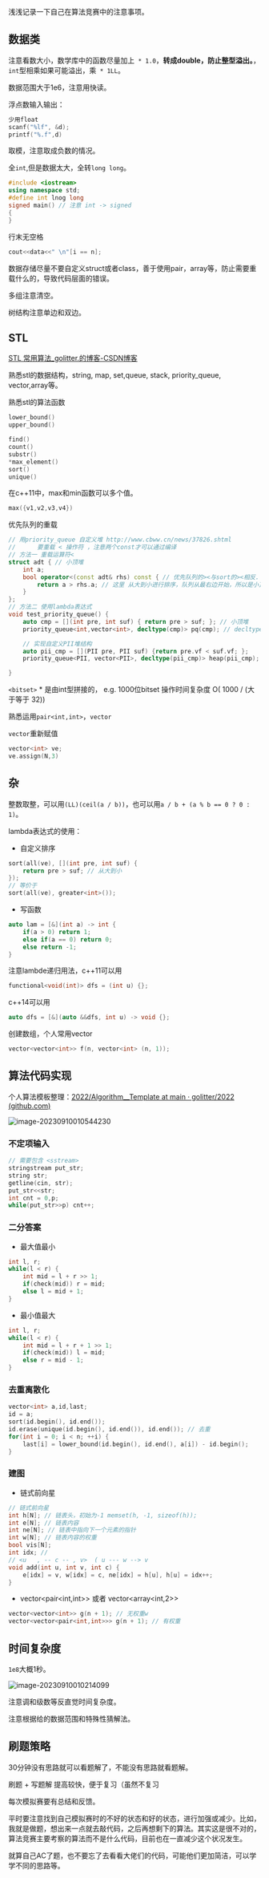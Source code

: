 浅浅记录一下自己在算法竞赛中的注意事项。

## 数据类

注意看数大小，数学库中的函数尽量加上` * 1.0`，**转成double，防止整型溢出。**，`int`型相乘如果可能溢出，乘` * 1LL`。

数据范围大于1e6，注意用快读。

浮点数输入输出：

```cpp
少用float
scanf("%lf", &d);
printf("%.f",d)
```

取模，注意取成负数的情况。

全`int`,但是数据太大，全转`long long`。

```cpp
#include <iostream>
using namespace std;
#define int lnog long
signed main() // 注意 int -> signed
{
}
```

行末无空格

```cpp
cout<<data<<" \n"[i == n];
```

数据存储尽量不要自定义struct或者class，善于使用pair，array等，防止需要重载什么的，导致代码层面的错误。

多组注意清空。

树结构注意单边和双边。

## STL

[STL 常用算法_golitter.的博客-CSDN博客](https://blog.csdn.net/qq_63432403/article/details/126337254)

熟悉stl的数据结构，string, map, set,queue, stack, priority_queue, vector,array等。

熟悉stl的算法函数

```cpp
lower_bound()
upper_bound()

find()
count()
substr()
*max_element()
sort()
unique()
```

在c++11中，max和min函数可以多个值。

```cpp
max({v1,v2,v3,v4})
```

优先队列的重载

```cpp
// 用priority_queue 自定义堆 http://www.cbww.cn/news/37826.shtml
//      要重载 < 操作符 ，注意两个const才可以通过编译
// 方法一 重载运算符<
struct adt { // 小顶堆
    int a;
    bool operator<(const adt& rhs) const { // 优先队列的><与sort的><相反. ** 没有const会报错
        return a > rhs.a; // 这里 从大到小进行排序，队列从最右边开始，所以是小顶堆
    }
};
// 方法二 使用lambda表达式
void test_priority_queue() {
    auto cmp = [](int pre, int suf) { return pre > suf; }; // 小顶堆
    priority_queue<int,vector<int>, decltype(cmp)> pq(cmp); // decltype 类型说明符

    // 实现自定义PII堆结构
    auto pii_cmp = [](PII pre, PII suf) {return pre.vf < suf.vf; };
    priority_queue<PII, vector<PII>, decltype(pii_cmp)> heap(pii_cmp);

}
```

`<bitset>` * 是由int型拼接的， e.g. 1000位bitset 操作时间复杂度 O( 1000 / (大于等于 32))

熟悉运用`pair<int,int>`，`vector`

`vector`重新赋值

```cpp
vector<int> ve;
ve.assign(N,3)
```

## 杂

整数取整，可以用`(LL)(ceil(a / b))`，也可以用`a / b + (a % b == 0 ? 0 : 1)`。

lambda表达式的使用：

- 自定义排序

```cpp
sort(all(ve), [](int pre, int suf) {
	return pre > suf; // 从大到小
});
// 等价于
sort(all(ve), greater<int>());
```

- 写函数

```cpp
auto lam = [&](int a) -> int {
	if(a > 0) return 1;
	else if(a == 0) return 0;
	else return -1;
}
```

注意lambde递归用法，c++11可以用

```cpp
functional<void(int)> dfs = (int u) {};
```

c++14可以用

```cpp
auto dfs = [&](auto &&dfs, int u) -> void {};
```

创建数组，个人常用vector

```cpp
vector<vector<int>> f(n, vector<int> (n, 1));
```

## 算法代码实现

个人算法模板整理：[2022/Algorithm__Template at main · golitter/2022 (github.com)](https://github.com/golitter/2022/tree/main/Algorithm__Template)

![image-20230910010544230](https://cdn.789ak.com/img/image-20230910010544230.png)

### 不定项输入

```cpp
// 需要包含 <sstream>
stringstream put_str;
string str;
getline(cin, str);
put_str<<str;
int cnt = 0,p;
while(put_str>>p) cnt++;
```

### 二分答案

- 最大值最小

```cpp
int l, r;
while(l < r) {
	int mid = l + r >> 1;
	if(check(mid)) r = mid;
	else l = mid + 1;
}
```

- 最小值最大

```cpp
int l, r;
while(l < r) {
	int mid = l + r + 1 >> 1;
	if(check(mid)) l = mid;
	else r = mid - 1;
}
```

### 去重离散化

```cpp
vector<int> a,id,last;
id = a;
sort(id.begin(), id.end());
id.erase(unique(id.begin(), id.end()), id.end()); // 去重
for(int i = 0; i < n; ++i) {
	last[i] = lower_bound(id.begin(), id.end(), a[i]) - id.begin();
}
```

### 建图

- 链式前向星

```cpp
// 链式前向星
int h[N]; // 链表头，初始为-1 memset(h, -1, sizeof(h));
int e[N]; // 链表内容
int ne[N]; // 链表中指向下一个元素的指针
int w[N]; // 链表内容的权重
bool vis[N];
int idx; // 
// <u   , -- c -- , v>  ( u --- w --> v
void add(int u, int v, int c) {
    e[idx] = v, w[idx] = c, ne[idx] = h[u], h[u] = idx++;
}
```

- vector<pair<int,int>> 或者 vector<array<int,2>>

```cpp
vector<vector<int>> g(n + 1); // 无权重w
vector<vector<pair<int,int>>> g(n + 1); // 有权重
```

## 时间复杂度

`1e8`大概1秒。

![image-20230910010214099](https://cdn.789ak.com/img/image-20230910010214099.png)

注意调和级数等反直觉时间复杂度。

注意根据给的数据范围和特殊性猜解法。

## 刷题策略

30分钟没有思路就可以看题解了，不能没有思路就看题解。

刷题 + 写题解 提高较快，便于复习（虽然不复习

每次模拟赛要有总结和反馈。

平时要注意找到自己模拟赛时的不好的状态和好的状态，进行加强或减少。比如，我就是做题，想出来一点就去敲代码，之后再想剩下的算法。其实这是很不对的，算法竞赛主要考察的算法而不是什么代码，目前也在一直减少这个状况发生。

就算自己AC了题，也不要忘了去看看大佬们的代码，可能他们更加简洁，可以学学不同的思路等。



